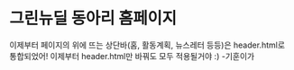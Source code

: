 # 그린뉴딜 동아리 홈페이지

이제부터 페이지의 위에 뜨는 상단바(홈, 활동계획, 뉴스레터 등등)은 header.html로 통합되었어!
이제부터 header.html만 바꿔도 모두 적용될거야 :)
           -기훈이가
